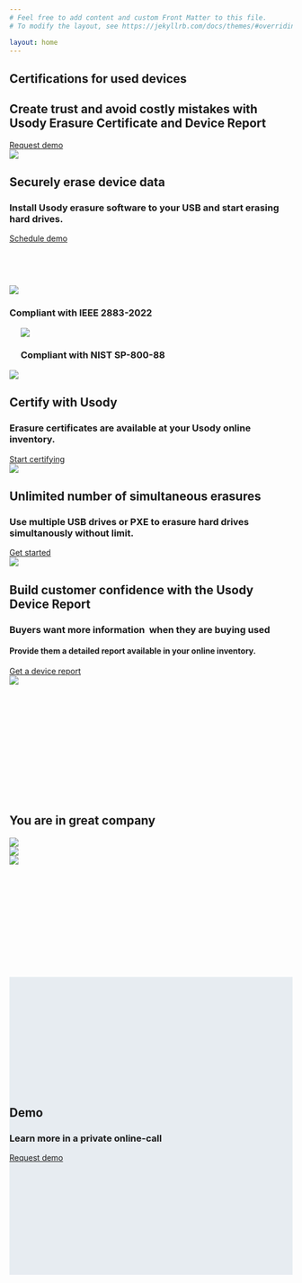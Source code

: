 ```yaml
---
# Feel free to add content and custom Front Matter to this file.
# To modify the layout, see https://jekyllrb.com/docs/themes/#overriding-theme-defaults

layout: home
---
```

<section id="above-the-fold">
	<div class="wrapper flex">
		<div class="columns-2 flex-center">
			<div>
				<div class="text-container">
			      <h1>Certifications for used devices</h1>
			      <h2>Create trust and avoid costly mistakes with Usody Erasure Certificate and Device Report</h2>
				</div>
			  <a class="btn btn-primary" target="_blank" href="https://calendly.com/usody/demo-usody">Request demo</a>
			</div>
			<div class="image-container">
				<image src="/assets/laptop-with-certificates.png"/>
			</div>
		</div>
	</div>
</section>
<section id="solution">
	<div class="wrapper">
		<div class="columns-2 flex-center">
			<div class="text-container">
				<h2>Securely erase device data</h2>
				<h3>Install Usody erasure software to your USB and start erasing hard drives.</h3>
				<a href="https://calendly.com/usody/demo-usody" target="_blank" class="btn btn-secondary">Schedule demo</a>
				<div class="columns-2 flex-center" style="margin-top: 75px;">
					<div class="single-baseline-column">
						<image src="/assets/ieee-sa-logo.png"/>
						<h3>Compliant with IEEE 2883-2022</h3>
					</div>
					<div class="single-baseline-column" style="padding-left: 20px;">
						<image src="/assets/nist-logo.png"/>
						<h3>Compliant with NIST SP-800-88</h3>
					</div>
				</div>
			</div>
			<div class="image-container">
				<image src="/assets/Laptop-with-USB-erasure_v7_low-res.png"/>
			</div>
		</div>
		<div class="columns-2 flex-center">
			<div class="text-container">
				<h2>Certify with Usody</h2>
				<h3>Erasure certificates are available at your Usody online inventory.</h3>
				<a href="https://calendly.com/usody/demo-usody" target="_blank" class="btn btn-secondary">Start certifying</a>
			</div>
			<div class="image-container">
				<image src="/assets/Erasure-certificate.png"/>
			</div>
		</div>
		<div class="columns-2 flex-center">
			<div class="text-container">
				<h2>Unlimited number of simultaneous erasures</h2>
				<h3>Use multiple USB drives or PXE to erasure hard drives simultanously without limit.</h3>
				<a href="https://calendly.com/usody/demo-usody" target="_blank" class="btn btn-secondary">Get started</a>
			</div>
			<div class="image-container">
				<image class="box-shadow" src="/assets/proofing-future-usody.png"/>
			</div>
		</div>
		<div>
			<h2>Build customer confidence with the Usody Device Report</h2>
			<div class="flex-center columns-2">
				<div class="text-container center">
					<h3>Buyers want more information  when they are buying used</h3>
					<h4>Provide them a detailed report available in your online inventory.</h4>
					<a href="https://calendly.com/usody/demo-usody" target="_blank" class="btn btn-secondary">Get a device report</a>
				</div>
				<div class="image-container">
					<image class="box-shadow-high-blur" src="/assets/device-report.png"/>
				</div>
			</div>
		</div>
	</div>
</section>
<section id="references" style="padding: 200px 0;">
	<div class="wrapper">
		<div class="center">
			<h2>You are in great company</h2>
		</div>
		<div class="columns-3 flex-center center-children">
			<div>
				<image src="/assets/donalo-logo.png"/>
			</div>
			<div>
				<image src="/assets/agencia-residus-logo.png"/>
			</div>
			<div>
				<image src="/assets/ayuntamento-bcn-logo.png"/>
			</div>
		</div>
	</div>
</section>	
<section id="demo" style="padding: 200px 0; background-color: #E7ECF1;">
	<div class="center">
		<h2>Demo</h2>
		<h3>Learn more in a private online-call</h3>
		<a href="https://calendly.com/usody/demo-usody" target="_blank" class="btn btn-secondary">Request demo</a>
	</div>
</section>

<!--
<section>
	<h2>Demo<h2>
	<a href="/demo">Request a demo</a>   
</section>  
-->


